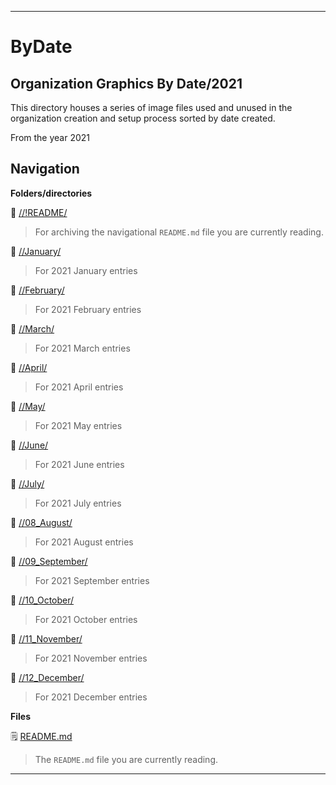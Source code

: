 
***

# ByDate

## Organization Graphics By Date/2021

This directory houses a series of image files used and unused in the organization creation and setup process sorted by date created.

From the year 2021

## Navigation

**Folders/directories**

📁 [//!README/](/OrganizationGraphics/!README/)

> For archiving the navigational `README.md` file you are currently reading.

📁 [//January/](/OrganizationGraphics/ByDate/2021/January/)

> For 2021 January entries

📁 [//February/](/OrganizationGraphics/ByDate/2021/February/)

> For 2021 February entries

📁 [//March/](/OrganizationGraphics/ByDate/2021/March/)

> For 2021 March entries

📁 [//April/](/OrganizationGraphics/ByDate/2021/April/)

> For 2021 April entries

📁 [//May/](/OrganizationGraphics/ByDate/2021/May/)

> For 2021 May entries

📁 [//June/](/OrganizationGraphics/ByDate/2021/June/)

> For 2021 June entries

📁 [//July/](/OrganizationGraphics/ByDate/2021/July/)

> For 2021 July entries

📁 [//08_August/](/OrganizationGraphics/ByDate/2021/08_August/)

> For 2021 August entries

📁 [//09_September/](/OrganizationGraphics/ByDate/2021/09_September/)

> For 2021 September entries

📁 [//10_October/](/OrganizationGraphics/ByDate/2021/10_October/)

> For 2021 October entries

📁 [//11_November/](/OrganizationGraphics/ByDate/2021/11_November/)

> For 2021 November entries

📁 [//12_December/](/OrganizationGraphics/ByDate/2021/12_December/)

> For 2021 December entries

**Files**

🗒️ [README.md](/NewOrgs/README.md)

> The `README.md` file you are currently reading.

***

